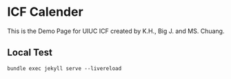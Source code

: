 # ICF Calender

This is the Demo Page for UIUC ICF created by K.H., Big J. and MS. Chuang.

## Local Test

```
bundle exec jekyll serve --livereload
```
